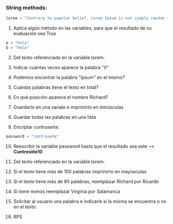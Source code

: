 ### String methods:
```python
lorem = "Contrary to popular belief, Lorem Ipsum is not simply random text. It has roots in a piece of classical Latin literature from 45 BC, making it over 2000 years old. Richard McClintock, a Latin professor at Hampden-Sydney College in Virginia, looked up one of the more obscure Latin words, consectetur, from a Lorem Ipsum passage, and going through the cites of the word in classical literature, discovered the undoubtable source. Lorem Ipsum comes from sections 1.10.32 and 1.10.33 of 'de Finibus Bonorum et Malorum' (The Extremes of Good and Evil) by Cicero, written in 45 BC. This book is a treatise on the theory of ethics, very popular during the Renaissance. The first line of Lorem Ipsum, 'Lorem ipsum dolor sit amet..'"
```
1. Aplica algún método en las variables, para que el resultado de su evaluación sea True
```python
a = "hola"
b = "Hola"
```
2. Del texto referenciado en la variable lorem:
3. Indicar cuántas veces aparece la palabra "it"
4. Podemos encontrar la palabra "Ipsum" en el mismo?
5. Cuántas palabras tiene el texto en total?
6. En qué posición aparece el nombre Richard?
7. Guardarlo en una variale e imprimirlo en minúsculas
8. Guardar todas las palabras en una lista

9. Encriptar contraseña:
```python
password = "contraseña"	
```

10. Reescribir la variable password hasta que el resultado sea este --> **Cuntresiñe10**

11. Del texto referenciado en la variable lorem:
12. Si el texto tiene más de 100 palabras imprimirlo en mayúsculas
13. Si el texto tiene más de 80 palabras, reemplazar Richard por Ricardo
14. Si tiene menos reemplazar Virginia por Salamanca

15. Solicitar al usuario una palabra e indicarle si la misma se encuentra o no en el texto.
16. RPS
